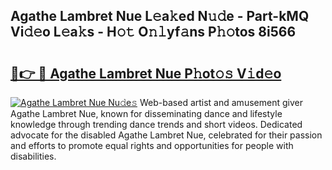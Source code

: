 ## Agathe Lambret Nue L𝚎a𝚔ed N𝚞𝚍e - Part-kMQ Vi𝚍𝚎o L𝚎a𝚔s - H𝚘𝚝 O𝚗𝚕yf𝚊ns P𝚑𝚘tos 8i566

# <h2><a href="http://kfa3wjk.oniu.top/?m=Agathe+Lambret+Nue">🔗👉 🔴 Agathe Lambret Nue P𝚑ot𝚘𝚜 V𝚒d𝚎o</a></h2>

[![Agathe Lambret Nue Nu𝚍e𝚜](https://i.imgur.com/0qMVB7G.gif)](http://kfa3wjk.oniu.top/?m=Agathe+Lambret+Nue)
Web-based artist and amusement giver Agathe Lambret Nue, known for disseminating dance and lifestyle knowledge through trending dance trends and short videos. Dedicated advocate for the disabled Agathe Lambret Nue, celebrated for their passion and efforts to promote equal rights and opportunities for people with disabilities.  
